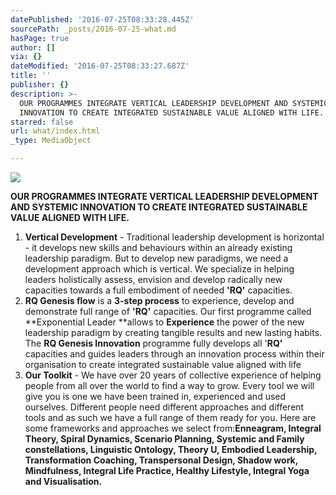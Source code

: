 ```yaml
---
datePublished: '2016-07-25T08:33:28.445Z'
sourcePath: _posts/2016-07-25-what.md
hasPage: true
author: []
via: {}
dateModified: '2016-07-25T08:33:27.687Z'
title: ''
publisher: {}
description: >-
  OUR PROGRAMMES INTEGRATE VERTICAL LEADERSHIP DEVELOPMENT AND SYSTEMIC
  INNOVATION TO CREATE INTEGRATED SUSTAINABLE VALUE ALIGNED WITH LIFE.
starred: false
url: what/index.html
_type: MediaObject

---
```

![](https://the-grid-user-content.s3-us-west-2.amazonaws.com/c60d244c-0e8e-4609-8a7d-8633261c6ba1.jpg)

**OUR PROGRAMMES INTEGRATE VERTICAL LEADERSHIP DEVELOPMENT AND SYSTEMIC INNOVATION TO CREATE INTEGRATED SUSTAINABLE VALUE ALIGNED WITH LIFE.**

1. **Vertical Development** - Traditional leadership development is horizontal - it develops new skills and behaviours within an already existing leadership paradigm. But to develop new paradigms, we need a development approach which is vertical. We specialize in helping leaders holistically assess, envision and develop radically new capacities towards a full embodiment of needed **'RQ'** capacities.
2. **RQ Genesis flow** is a **3-step process** to experience, develop and demonstrate full range of **'RQ'** capacities. Our first programme called **Exponential Leader **allows to **Experience** the power of the new leadership paradigm by creating tangible results and new lasting habits. The **RQ Genesis Innovation** programme fully develops all '**RQ'** capacities and guides leaders through an innovation process within their organisation to create integrated sustainable value aligned with life
3. **Our Toolkit** - We have over 20 years of collective experience of helping people from all over the world to find a way to grow. Every tool we will give you is one we have been trained in, experienced and used ourselves. Different people need different approaches and different tools and as such we have a full range of them ready for you. Here are some frameworks and approaches we select from:**Enneagram, Integral Theory, Spiral Dynamics, Scenario Planning, Systemic and Family constellations, Linguistic Ontology, Theory U, Embodied Leadership, Transformation Coaching, Transpersonal Design, Shadow work, Mindfulness, Integral Life Practice, Healthy Lifestyle, Integral Yoga and Visualisation.**